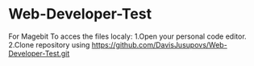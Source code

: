 # Web-Developer-Test
For Magebit
To acces the files localy:
1.Open your personal code editor.
2.Clone repository using https://github.com/DavisJusupovs/Web-Developer-Test.git
